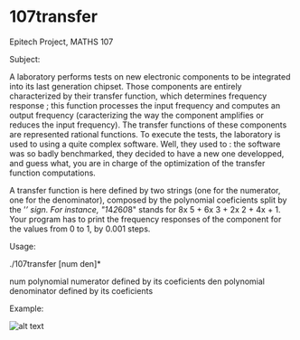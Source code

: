 # 107transfer
Epitech Project, MATHS 107

Subject:

A laboratory performs tests on new electronic components to be integrated into its last generation chipset. Those
components are entirely characterized by their transfer function, which determines frequency response ; this function
processes the input frequency and computes an output frequency (caracterizing the way the component amplifies
or reduces the input frequency). The transfer functions of these components are represented rational functions.
To execute the tests, the laboratory is used to using a quite complex software. Well, they used to : the software
was so badly benchmarked, they decided to have a new one developped, and guess what, you are in charge of the
optimization of the transfer function computations.

A transfer function is here defined by two strings (one for the numerator, one for the denominator), composed by the
polynomial coeficients split by the ’*’ sign.
For instance, "1*4*2*6*0*8" stands for 8x 5 + 6x 3 + 2x 2 + 4x + 1.
Your program has to print the frequency responses of the component for the values from 0 to 1, by 0.001 steps.

Usage:

./107transfer [num den]*

num   polynomial numerator defined by its coeficients
den   polynomial denominator defined by its coeficients

Example:


![alt text](https://raw.githubusercontent.com/alexandre10044/107transfer/master/example.png)
